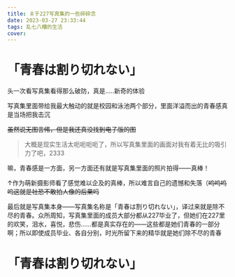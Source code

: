 ```yaml
---
title: 关于227写真集的一些碎碎念
date: 2023-03-27 23:33:44
tags: 乱七八糟的生活
cover:
---
```

# 「青春は割り切れない」
头一次看写真集看得那么破防，真是.....新奇的体验

写真集里面带给我最大触动的就是校园和泳池两个部分，里面洋溢而出的青春感真是当场把我击沉

~~虽然说无图言伄，但是我还真没找到电子版的图~~

> 大概是现实生活太呃呃呃呃了，所以写真集里面的画面对我有着无比的吸引力了吧，2333

嘛，青春感是一方面，另一方面还有就是写真集里面的照片拍得——真棒！

↑作为萌新摄影师看了感觉难以企及的真棒，所以难言自己的遗憾和失落（~~呜呜呜呜这就是社恐不敢拍人像的后果吗~~

最后就是写真集本身——写真集名称是「青春は割り切れない」，译过来就是除不尽的青春。众所周知，写真集里面的成员大部分都从227毕业了，但她们在227里的欢笑，泪水，喜悦，悲伤……都是真实存在的——这些都是她们青春的一部分啊；所以即使成员毕业、各自分别，时光所留下来的精华就是她们除不尽的青春

# 「青春は割り切れない」